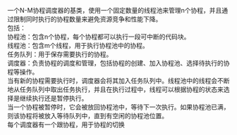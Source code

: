 一个N-M协程调度器的基类，使用一个固定数量的线程池来管理n个协程，并且通过限制同时执行的协程数量来避免资源竞争和性能下降。  
包括：  
协程池：包含n个协程，每个协程都可以执行一段可中断的代码块。  
线程池：包含m个线程，用于执行协程池中的协程。  
任务队列：用于保存需要执行的协程。  
调度器：负责协程的调度和管理，包括协程的创建、加入协程池、选择待执行的协程等操作。  
当有新的协程需要执行时，调度器会将其加入任务队列中。线程池中的线程会不断地从任务队列中取出任务执行，并且在执行过程中，线程可以根据协程的状态来选择是继续执行还是暂停执行。  
当一个协程被暂停时，它会被放回协程池中，等待下一次执行。如果协程池已满，则该协程将被放入等待队列中，直到有空闲的协程池位置。  
每个调度器有一个跟协程，用于协程的切换